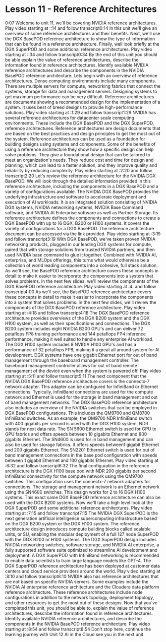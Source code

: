 # Lesson 11 - Reference Architectures

0:07
Welcome to unit 11, we'll be covering NVIDIA reference architectures.
Play video starting at ::14 and follow transcript0:14
In this unit we'll give an overview of some reference architectures and their benefits. Next, we'll use the DGX BasePOD reference architecture to show the type of information that can be found in a reference architecture. Finally, well look briefly at the DGX SuperPOD and some additional reference architectures.
Play video starting at ::34 and follow transcript0:34
By the end of this unit you should be able explain the value of reference architectures, describe the information found in reference architectures. Identify available NVIDIA reference architectures and describe the components in the NVIDIA BasePOD reference architecture. Lets begin with an overview of reference architectures. Dense computing environments include many components. There are multiple servers for compute, networking fabrics that connect the systems, storage for data and management servers. Designing systems to get maximum performance can be very difficult. Reference architectures are documents showing a recommended design for the implementation of a system. It uses best of breed designs to provide high-performance solutions.
Play video starting at :1:29 and follow transcript1:29
NVIDIA has several reference architectures for datacenter scale computing environments. These include the DGX BasePOD and the DGX SuperPOD, reference architectures. Reference architectures are design documents that are based on the best practices and design principles to get the most out of the system. Reference architectures can be used as a foundation for building designs using systems and components. Some of the benefits of using a reference architecture they show how a specific design can help solve problems. They give a foundational design that can be tailored to meet an organization's needs. They reduce cost and time for design and planning, which can lead to a faster solution, and they improve quality and reliability by reducing complexity.
Play video starting at :2:20 and follow transcript2:20
Let's review the reference architecture for the NVIDIA DGX BasePOD. We will look through the detailed information provided in this reference architecture, including the components in a DGX BasePOD and a variety of configurations available. The NVIDIA DGX BasePOD provides the underlying infrastructure and software to accelerate deployment and execution of AI workloads. It is an integrated solution consisting of NVIDIA DGX systems, NVIDIA networking systems, NVIDIA Base Command software, and NVIDIA AI Enterprise software as well as Partner Storage. Its reference architecture defines the components and connections to create a DGX BasePOD with up to 16 DGX, B200 or H100 systems. It covers the variety of configurations for a DGX BasePOD. The reference architecture document can be accessed via the link provided.
Play video starting at :3:19 and follow transcript3:19
With DGX BasePOD, we've taken proven NVIDIA networking products, plugged in our leading DGX systems for compute, paired that with storage solutions from trusted NVIDIA partners, and then used NVIDIA base command to glue it together. Combined with NVIDIA AI, enterprise, and MLOps offerings, this turns what would otherwise be a collection of world leading components into a cohesive, full stack solution. As we'll see, the BasePOD reference architecture covers these concepts in detail to make it easier to incorporate the components into a system that solves problems. In the next few slides, we'll review the components of the DGX BasePOD reference architecture.
Play video starting at :4: and follow transcript4:00
As we'll see, the BasePOD reference architecture covers these concepts in detail to make it easier to incorporate the components into a system that solves problems. In the next few slides, we'll review the components of the DGX BasePOD reference architecture.
Play video starting at :4:18 and follow transcript4:18
The DGX BasePOD reference architecture provides overviews of the DGX B200 system and the DGX H100 system, as well as their specifications and connections. The DGX B200 system includes eight NVIDIA B200 GPU's and can deliver 72 petaflops FP8 training performance and 144 petaflops FP4 inference performance, making it well suited to handle any enterprise AI workload. The DGX H100 system includes 8 NVIDIA H100 GPU's and has a performance of 32 petaflops FP8, making it a great all around system for AI development. DGX systems have one gigabit Ethernet port for out of band management through the baseboard management controller. The baseboard management controller allows for out of band remote management of the device even when the system is powered off.
Play video starting at :5:11 and follow transcript5:11
The next component that the NVIDIA DGX BasePOD reference architecture covers is the connectx-7 network adapter. This adapter can be configured for InfiniBand or Ethernet connections. Typically, InfiniBand connections are used for the compute network and Ethernet is used for the storage in band management and out of band management networks. The DGX BasePOD reference architecture also includes an overview of the NVIDIA switches that can be employed in DGX BasePOD configurations. This includes the QM9700 and QM8700 InfiniBand switches. As an example, the QM9700 NDR InfiniBand switch with 400 gigabits per second is used with the DGX H100 system, NDR stands for next data rate. The SN 5600 Ethernet switch is used for GPU to GPU fabrics and offers speeds between 10 gigabits Ethernet and 800 gigabits Ethernet. The SN4600 is used for in band management and can also be used for storage fabrics. It offers speeds between1 gigabit Ethernet and 200 gigabits Ethernet. The SN2201 Ethernet switch is used for out of band management connections in the base pod configuration with speeds between 1 gigabit Ethernet and 100 gigabits Ethernet.
Play video starting at :6:32 and follow transcript6:32
The final configuration in the reference architecture is the DGX H100 base pod with NDR 200 gigabits per second InfiniBand connectivity for the compute network using the QM9700 switches. This configuration uses the connectx-7 network adapters for connections. The storage and management network is an Ethernet network using the SN4600 switches. This design works for 2 to 16 DGX H100 systems. This exact same DGX BasePOD reference architecture can also be used with the DGX B200 systems. Now we'll take a high level look at the DGX SuperPOD and some additional reference architectures.
Play video starting at :7:15 and follow transcript7:15
The NVIDIA DGX SuperPOD is the next generation artificial intelligence supercomputing infrastructure based on the DGX B200 system or the DGX H100 system. The reference architecture design introduces compute building blocks called scalable units, or SU, enabling the modular deployment of a full 127 node SuperPOD with the DGX B200 or H100 systems. The DGX SuperPOD design includes NVIDIA networking switches, software storage, and NVIDIA AI enterprise, a fully supported software suite optimized to streamline AI development and deployment. A DGX SuperPOD with InfiniBand networking is recommended to enable data scientists to train large language models like GPT-4. The DGX SuperPOD reference architecture has been deployed at customer data centers and cloud service providers around the world.
Play video starting at :8:10 and follow transcript8:10
NVIDIA also has reference architectures that are not based on specific NVIDIA servers. Some examples include the NVIDIA AI enterprise reference architecture and the Cloudera data platform reference architecture. These reference architectures include node configurations in addition to the network topology, deployment topology, and other resources to get the most out of these designs. Now that you've completed this unit, you should be able to, explain the value of reference architectures, describe the information found in reference architectures. Identify available NVIDIA reference architectures, and describe the components in the NVIDIA BasePOD reference architecture.
Play video starting at :8:54 and follow transcript8:54
Don't stop here, continue the learning journey with Unit 12 AI in the Cloud see you in the next unit.